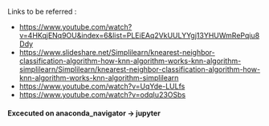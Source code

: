 Links to be referred :
 - https://www.youtube.com/watch?v=4HKqjENq9OU&index=6&list=PLEiEAq2VkUULYYgj13YHUWmRePqiu8Ddy 
 - https://www.slideshare.net/Simplilearn/knearest-neighbor-classification-algorithm-how-knn-algorithm-works-knn-algorithm-simplilearn/Simplilearn/knearest-neighbor-classification-algorithm-how-knn-algorithm-works-knn-algorithm-simplilearn   
 - https://www.youtube.com/watch?v=UqYde-LULfs
 - https://www.youtube.com/watch?v=odqIu23OSbs 
 
 #### Excecuted on anaconda_navigator -> jupyter
